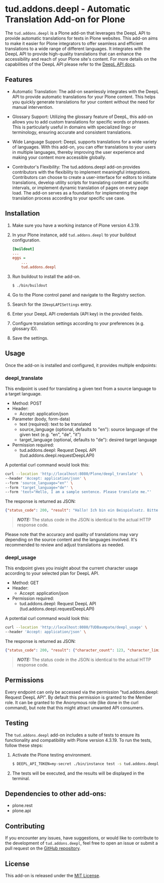 # tud.addons.deepl - Automatic Translation Add-on for Plone

The `tud.addons.deepl` is a Plone add-on that leverages the DeepL API to provide automatic translations for texts in Plone websites.
This add-on aims to make it easier for Plone integrators to offer seamless and efficient translations to a wide range of different languages.
It integrates with the DeepL API to provide high-quality translations that can enhance the accessibility and reach of your Plone site's content.
For more details on the capabilities of the DeepL API please refer to the [DeepL API docs](https://www.deepl.com/en/docs-api/).

## Features

- Automatic Translation: The add-on seamlessly integrates with the DeepL API to provide automatic translations for your Plone content. This helps you quickly generate translations for your content without the need for manual intervention.

- Glossary Support: Utilizing the glossary feature of DeepL, this add-on allows you to add custom translations for specific words or phrases. This is particularly useful in domains with specialized lingo or terminology, ensuring accurate and consistent translations.

- Wide Language Support: DeepL supports translations for a wide variety of languages. With this add-on, you can offer translations to your users in multiple languages, thereby improving the user experience and making your content more accessible globally.

- Contributor's Flexibility: The tud.addons.deepl add-on provides contributors with the flexibility to implement meaningful integrations. Contributors can choose to create a user-interface for editors to initiate translations, develop utility scripts for translating content at specific intervals, or implement dynamic translation of pages on every page load. The add-on serves as a foundation for implementing the translation process according to your specific use case.

## Installation

1. Make sure you have a working instance of Plone version 4.3.19.

2. In your Plone instance, add `tud.addons.deepl` to your buildout configuration.

   ```ini
   [buildout]
   ...
   eggs =
       ...
       tud.addons.deepl
   ```

3. Run buildout to install the add-on.

   ```bash
   $ ./bin/buildout
   ```

4. Go to the Plone control panel and navigate to the Registry section.

5. Search for the `IDeepLAPISettings` entry.

6. Enter your DeepL API credentials (API key) in the provided fields.

7. Configure translation settings according to your preferences (e.g. glossary ID).

8. Save the settings.

## Usage

Once the add-on is installed and configured, it provides multiple endpoints:

### deepl_translate

This endpoint is used for translating a given text from a source language to a target language.

- Method: POST
- Header:
  - Accept: application/json
- Parameter (body, form-data)
  - text (required): text to be translated
  - source_language (optional, defaults to "en"): source language of the given text (e.g. "en", "de", "it")
  - target_language (optional, defaults to "de"): desired target language
- Permission required:
  - tud.addons.deepl: Request DeepL API (tud.addons.deepl.requestDeepLAPI)

A potential curl command would look this:

```bash
curl --location 'http://localhost:8080/Plone/deepl_translate' \
--header 'Accept: application/json' \
--form 'source_language="en"' \
--form 'target_language="de"' \
--form 'text="Hello, I am a sample sentence. Please translate me."'
```

The response is returned as JSON:

```json
{"status_code": 200, "result": "Hallo! Ich bin ein Beispielsatz. Bitte übersetze mich.", "error": null}
```

> **_NOTE:_**  The status code in the JSON is identical to the actual HTTP response code.

Please note that the accuracy and quality of translations may vary depending on the source content and the languages involved.
It's recommended to review and adjust translations as needed.

### deepl_usage

This endpoint gives you insight about the current character usage according to your selected plan for DeepL API.

- Method: GET
- Header:
  - Accept: application/json
- Permission required:
  - tud.addons.deepl: Request DeepL API (tud.addons.deepl.requestDeepLAPI)

A potential curl command would look this:

```bash
curl --location 'http://localhost:8080/TUDBaumpate/deepl_usage' \
--header 'Accept: application/json' \
```

The response is returned as JSON:

```json
{"status_code": 200, "result": {"character_count": 123, "character_limit": 500000}, "error": null}
```

> **_NOTE:_**  The status code in the JSON is identical to the actual HTTP response code.

## Permissions

Every endpoint can only be accessed via the permission "tud.addons.deepl: Request DeepL API".
By default this permission is granted to the Member role.
It can be granted to the Anonymous role (like done in the curl command), but note that this might attract unwanted API consumers.

## Testing

The `tud.addons.deepl` add-on includes a suite of tests to ensure its functionality and compatibility with Plone version 4.3.19.
To run the tests, follow these steps:

1. Activate the Plone testing environment.

   ```bash
   $ DEEPL_API_TOKEN=my-secret ./bin/instance test -s tud.addons.deepl
   ```

2. The tests will be executed, and the results will be displayed in the terminal.

## Dependencies to other add-ons:

- plone.rest
- plone.api

## Contributing

If you encounter any issues, have suggestions, or would like to contribute to the development of `tud.addons.deepl`, feel free to open an issue or submit a pull request on the [GitHub repository](https://github.com/tud-mit-plone/tud.addons.deepl).

## License

This add-on is released under the [MIT License](https://opensource.org/licenses/MIT).


